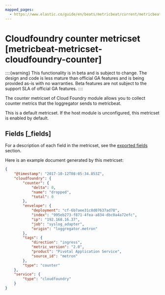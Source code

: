 ```yaml
---
mapped_pages:
  - https://www.elastic.co/guide/en/beats/metricbeat/current/metricbeat-metricset-cloudfoundry-counter.html
---
```


# Cloudfoundry counter metricset [metricbeat-metricset-cloudfoundry-counter]

::::{warning}
This functionality is in beta and is subject to change. The design and code is less mature than official GA features and is being provided as-is with no warranties. Beta features are not subject to the support SLA of official GA features.
::::


The counter metricset of Cloud Foundry module allows you to collect counter metrics that the loggregator sends to metricbeat.

This is a default metricset. If the host module is unconfigured, this metricset is enabled by default.

## Fields [_fields]

For a description of each field in the metricset, see the [exported fields](/reference/metricbeat/exported-fields-cloudfoundry.md) section.

Here is an example document generated by this metricset:

```json
{
    "@timestamp": "2017-10-12T08:05:34.853Z",
    "cloudfoundry": {
        "counter": {
            "delta": 0,
            "name": "dropped",
            "total": 0
        },
        "envelope": {
            "deployment": "cf-6b7aee31c8d07637ad78",
            "index": "995eb273-f871-4fea-a834-dbc0a4a72efc",
            "ip": "192.168.16.37",
            "job": "syslog_adapter",
            "origin": "loggregator.metron"
        },
        "tags": {
            "direction": "ingress",
            "metric_version": "2.0",
            "product": "Pivotal Application Service",
            "source_id": "metron"
        },
        "type": "counter"
    },
    "service": {
        "type": "cloudfoundry"
    }
}
```

